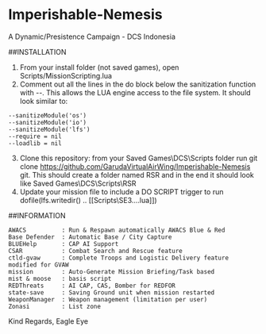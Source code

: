 # Imperishable-Nemesis
A Dynamic/Presistence Campaign - DCS Indonesia

##INSTALLATION
1. From your install folder (not saved games), open Scripts/MissionScripting.lua
2. Comment out all the lines in the do block below the sanitization function with -\-. This allows the LUA engine access to the file system. It should look similar to:
```
--sanitizeModule('os')
--sanitizeModule('io')
--sanitizeModule('lfs')
--require = nil
--loadlib = nil
```
3. Clone this repository: from your Saved Games\DCS\Scripts folder run git clone https://github.com/GarudaVirtualAirWing/Imperishable-Nemesis git. This should create a folder named RSR and in the end it should look like Saved Games\DCS\Scripts\RSR
4. Update your mission file to include a DO SCRIPT trigger to run dofile(lfs.writedir() .. [[Scripts\SE3\....lua]])

##INFORMATION
```
AWACS          : Run & Respawn automatically AWACS Blue & Red
Base Defender  : Automatic Base / City Capture
BLUEHelp       : CAP AI Support
CSAR           : Combat Search and Rescue feature
ctld-gvaw      : Complete Troops and Logistic Delivery feature modified for GVAW
mission        : Auto-Generate Mission Briefing/Task based
mist & moose   : basis script
REDThreats     : AI CAP, CAS, Bomber for REDFOR
state-save     : Saving Ground unit when mission restarted
WeaponManager  : Weapon management (limitation per user)
Zonasi         : List zone
```

Kind Regards,
Eagle Eye
